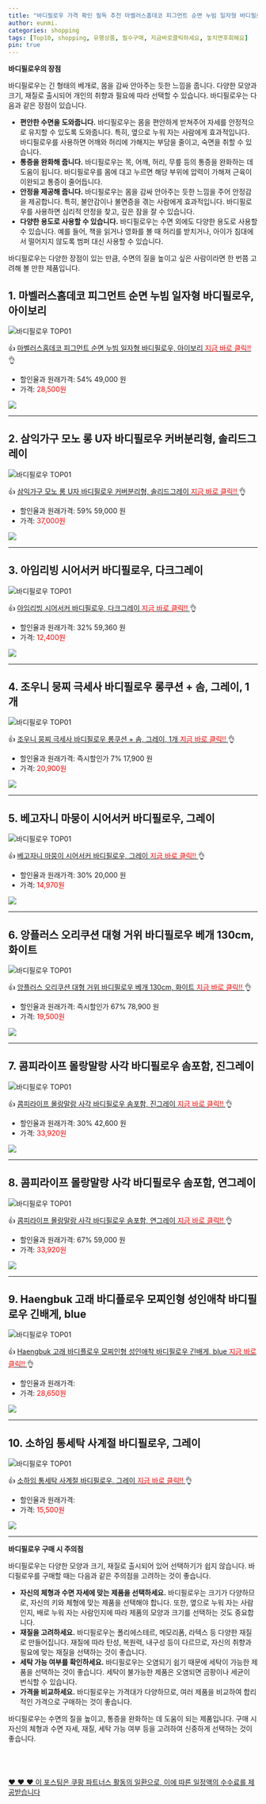 ```yaml
---
title: "바디필로우 가격 확인 필독 추천 마벨러스홈데코 피그먼트 순면 누빔 일자형 바디필로우, 아이보리 비교 장점 구매가이드"
author: eunmi.
categories: shopping
tags: [Top10, shopping, 유행상품, 필수구매, 지금바로클릭하세요, 놓치면후회해요]
pin: true
---
```

**바디필로우의 장점**

바디필로우는 긴 형태의 베개로, 몸을 감싸 안아주는 듯한 느낌을 줍니다. 다양한 모양과 크기, 재질로 출시되어 개인의 취향과 필요에 따라 선택할 수 있습니다. 바디필로우는 다음과 같은 장점이 있습니다.

* **편안한 수면을 도와줍니다.** 바디필로우는 몸을 편안하게 받쳐주어 자세를 안정적으로 유지할 수 있도록 도와줍니다. 특히, 옆으로 누워 자는 사람에게 효과적입니다. 바디필로우를 사용하면 어깨와 허리에 가해지는 부담을 줄이고, 숙면을 취할 수 있습니다.
* **통증을 완화해 줍니다.** 바디필로우는 목, 어깨, 허리, 무릎 등의 통증을 완화하는 데 도움이 됩니다. 바디필로우를 몸에 대고 누르면 해당 부위에 압력이 가해져 근육이 이완되고 통증이 줄어듭니다.
* **안정을 제공해 줍니다.** 바디필로우는 몸을 감싸 안아주는 듯한 느낌을 주어 안정감을 제공합니다. 특히, 불안감이나 불면증을 겪는 사람에게 효과적입니다. 바디필로우를 사용하면 심리적 안정을 찾고, 깊은 잠을 잘 수 있습니다.
* **다양한 용도로 사용할 수 있습니다.** 바디필로우는 수면 외에도 다양한 용도로 사용할 수 있습니다. 예를 들어, 책을 읽거나 영화를 볼 때 허리를 받치거나, 아이가 침대에서 떨어지지 않도록 범퍼 대신 사용할 수 있습니다.

바디필로우는 다양한 장점이 있는 만큼, 수면의 질을 높이고 싶은 사람이라면 한 번쯤 고려해 볼 만한 제품입니다.

   

## 1. 마벨러스홈데코 피그먼트 순면 누빔 일자형 바디필로우, 아이보리

![바디필로우 TOP01](https://thumbnail10.coupangcdn.com/thumbnails/remote/230x230ex/image/retail/images/21717599398295-d81a1985-9a24-4918-bab6-496b35cc2ef8.jpg)


👍 [마벨러스홈데코 피그먼트 순면 누빔 일자형 바디필로우, 아이보리 <font color=red> 지금 바로 클릭!! </font> ](https://link.coupang.com/re/AFFSDP?lptag=AF3617701&subid=GithubCoopas&pageKey=2082246147&traceid=V0-153&itemId=2316153543&vendorItemId=71398713471) 👌 


- 할인율과 원래가격: 54%  49,000   원
- 가격: <span style='color:red'>28,500원</span>

[![](/discount_price.png)](https://link.coupang.com/re/AFFSDP?lptag=AF3617701&subid=GithubCoopas&pageKey=2082246147&traceid=V0-153&itemId=2316153543&vendorItemId=71398713471)

---


   

## 2. 삼익가구 모노 롱 U자 바디필로우 커버분리형, 솔리드그레이

![바디필로우 TOP01](https://thumbnail6.coupangcdn.com/thumbnails/remote/230x230ex/image/retail/images/2023/08/02/10/3/36fc75d3-85d7-4f61-92dc-dcdc3cca5960.jpg)


👍 [삼익가구 모노 롱 U자 바디필로우 커버분리형, 솔리드그레이 <font color=red> 지금 바로 클릭!! </font> ](https://link.coupang.com/re/AFFSDP?lptag=AF3617701&subid=GithubCoopas&pageKey=7475371728&traceid=V0-153&itemId=19514446901&vendorItemId=86760744781) 👌 


- 할인율과 원래가격: 59%  59,000   원
- 가격: <span style='color:red'>37,000원</span>

[![](/discount_price.png)](https://link.coupang.com/re/AFFSDP?lptag=AF3617701&subid=GithubCoopas&pageKey=7475371728&traceid=V0-153&itemId=19514446901&vendorItemId=86760744781)

---


   

## 3. 아임리빙 시어서커 바디필로우, 다크그레이

![바디필로우 TOP01](https://thumbnail6.coupangcdn.com/thumbnails/remote/230x230ex/image/retail/images/7795734453381787-841d601c-e3dc-4ad3-97e1-0eca8a549667.jpg)


👍 [아임리빙 시어서커 바디필로우, 다크그레이 <font color=red> 지금 바로 클릭!! </font> ](https://link.coupang.com/re/AFFSDP?lptag=AF3617701&subid=GithubCoopas&pageKey=73257112&traceid=V0-153&itemId=244207322&vendorItemId=3601089942) 👌 


- 할인율과 원래가격: 32%  59,360   원
- 가격: <span style='color:red'>12,400원</span>

[![](/discount_price.png)](https://link.coupang.com/re/AFFSDP?lptag=AF3617701&subid=GithubCoopas&pageKey=73257112&traceid=V0-153&itemId=244207322&vendorItemId=3601089942)

---


   

## 4. 조우니 뭉찌 극세사 바디필로우 롱쿠션 + 솜, 그레이, 1개

![바디필로우 TOP01](https://thumbnail10.coupangcdn.com/thumbnails/remote/230x230ex/image/retail/images/4274034875023885-bdade796-a7c9-4d89-91b4-64fcf9acce85.jpg)


👍 [조우니 뭉찌 극세사 바디필로우 롱쿠션 + 솜, 그레이, 1개 <font color=red> 지금 바로 클릭!! </font> ](https://link.coupang.com/re/AFFSDP?lptag=AF3617701&subid=GithubCoopas&pageKey=1375988353&traceid=V0-153&itemId=2409264932&vendorItemId=70403826064) 👌 


- 할인율과 원래가격: 즉시할인가 7%  17,900   원
- 가격: <span style='color:red'>20,900원</span>

[![](/discount_price.png)](https://link.coupang.com/re/AFFSDP?lptag=AF3617701&subid=GithubCoopas&pageKey=1375988353&traceid=V0-153&itemId=2409264932&vendorItemId=70403826064)

---


   

## 5. 베고자니 마뭉이 시어서커 바디필로우, 그레이

![바디필로우 TOP01](https://thumbnail6.coupangcdn.com/thumbnails/remote/230x230ex/image/rs_quotation_api/qf7lgi2j/0f27e40a242f443c8d71159accdbfc5d.jpg)


👍 [베고자니 마뭉이 시어서커 바디필로우, 그레이 <font color=red> 지금 바로 클릭!! </font> ](https://link.coupang.com/re/AFFSDP?lptag=AF3617701&subid=GithubCoopas&pageKey=6658609040&traceid=V0-153&itemId=15279204561&vendorItemId=82499701695) 👌 


- 할인율과 원래가격: 30%  20,000   원
- 가격: <span style='color:red'>14,970원</span>

[![](/discount_price.png)](https://link.coupang.com/re/AFFSDP?lptag=AF3617701&subid=GithubCoopas&pageKey=6658609040&traceid=V0-153&itemId=15279204561&vendorItemId=82499701695)

---


   

## 6. 앙플러스 오리쿠션 대형 거위 바디필로우 베개 130cm, 화이트

![바디필로우 TOP01](https://thumbnail8.coupangcdn.com/thumbnails/remote/230x230ex/image/vendor_inventory/1c35/47a648476aaa3dc6d732fc1991b77e262a0bf0e517db1400e96c574b6163.jpg)


👍 [앙플러스 오리쿠션 대형 거위 바디필로우 베개 130cm, 화이트 <font color=red> 지금 바로 클릭!! </font> ](https://link.coupang.com/re/AFFSDP?lptag=AF3617701&subid=GithubCoopas&pageKey=7549155093&traceid=V0-153&itemId=19862670720&vendorItemId=85191150549) 👌 


- 할인율과 원래가격: 즉시할인가 67%  78,900   원
- 가격: <span style='color:red'>19,500원</span>

[![](/discount_price.png)](https://link.coupang.com/re/AFFSDP?lptag=AF3617701&subid=GithubCoopas&pageKey=7549155093&traceid=V0-153&itemId=19862670720&vendorItemId=85191150549)

---


   

## 7. 콤피라이프 몰랑말랑 사각 바디필로우 솜포함, 진그레이

![바디필로우 TOP01](https://thumbnail7.coupangcdn.com/thumbnails/remote/230x230ex/image/retail/images/2021/10/18/10/8/d842ee2b-67d1-41cd-a5bc-387447a32523.jpg)


👍 [콤피라이프 몰랑말랑 사각 바디필로우 솜포함, 진그레이 <font color=red> 지금 바로 클릭!! </font> ](https://link.coupang.com/re/AFFSDP?lptag=AF3617701&subid=GithubCoopas&pageKey=6130827731&traceid=V0-153&itemId=11690149469&vendorItemId=78964483070) 👌 


- 할인율과 원래가격: 30%  42,600   원
- 가격: <span style='color:red'>33,920원</span>

[![](/discount_price.png)](https://link.coupang.com/re/AFFSDP?lptag=AF3617701&subid=GithubCoopas&pageKey=6130827731&traceid=V0-153&itemId=11690149469&vendorItemId=78964483070)

---


   

## 8. 콤피라이프 몰랑말랑 사각 바디필로우 솜포함, 연그레이

![바디필로우 TOP01](https://thumbnail7.coupangcdn.com/thumbnails/remote/230x230ex/image/retail/images/2021/10/18/10/8/8a21e681-1084-48c5-8578-7ec85fa70669.jpg)


👍 [콤피라이프 몰랑말랑 사각 바디필로우 솜포함, 연그레이 <font color=red> 지금 바로 클릭!! </font> ](https://link.coupang.com/re/AFFSDP?lptag=AF3617701&subid=GithubCoopas&pageKey=6130827731&traceid=V0-153&itemId=11690149465&vendorItemId=78964483051) 👌 


- 할인율과 원래가격: 67%  59,000   원
- 가격: <span style='color:red'>33,920원</span>

[![](/discount_price.png)](https://link.coupang.com/re/AFFSDP?lptag=AF3617701&subid=GithubCoopas&pageKey=6130827731&traceid=V0-153&itemId=11690149465&vendorItemId=78964483051)

---


   

## 9. Haengbuk 고래 바디플로우 모찌인형 성인애착 바디필로우 긴배게, blue

![바디필로우 TOP01](https://thumbnail6.coupangcdn.com/thumbnails/remote/230x230ex/image/vendor_inventory/272a/9b69d033ebec4a6cb0fe5bbaad8477d1df58af6d33169d99e3b7d0ef95cc.png)


👍 [Haengbuk 고래 바디플로우 모찌인형 성인애착 바디필로우 긴배게, blue <font color=red> 지금 바로 클릭!! </font> ](https://link.coupang.com/re/AFFSDP?lptag=AF3617701&subid=GithubCoopas&pageKey=7613894901&traceid=V0-153&itemId=20171601997&vendorItemId=87031542605) 👌 


- 할인율과 원래가격: 
- 가격: <span style='color:red'>28,650원</span>

[![](/discount_price.png)](https://link.coupang.com/re/AFFSDP?lptag=AF3617701&subid=GithubCoopas&pageKey=7613894901&traceid=V0-153&itemId=20171601997&vendorItemId=87031542605)

---


   

## 10. 소하임 통세탁 사계절 바디필로우, 그레이

![바디필로우 TOP01](https://thumbnail8.coupangcdn.com/thumbnails/remote/230x230ex/image/vendor_inventory/bf1d/5e79258e99bcab7757cfe32f43eac9ed0facd227eb6793d77021fc537079.jpg)


👍 [소하임 통세탁 사계절 바디필로우, 그레이 <font color=red> 지금 바로 클릭!! </font> ](https://link.coupang.com/re/AFFSDP?lptag=AF3617701&subid=GithubCoopas&pageKey=7305458523&traceid=V0-153&itemId=18703732599&vendorItemId=85983251102) 👌 


- 할인율과 원래가격: 
- 가격: <span style='color:red'>15,500원</span>

[![](/discount_price.png)](https://link.coupang.com/re/AFFSDP?lptag=AF3617701&subid=GithubCoopas&pageKey=7305458523&traceid=V0-153&itemId=18703732599&vendorItemId=85983251102)

---
**바디필로우 구매 시 주의점**

바디필로우는 다양한 모양과 크기, 재질로 출시되어 있어 선택하기가 쉽지 않습니다. 바디필로우를 구매할 때는 다음과 같은 주의점을 고려하는 것이 좋습니다.

* **자신의 체형과 수면 자세에 맞는 제품을 선택하세요.** 바디필로우는 크기가 다양하므로, 자신의 키와 체형에 맞는 제품을 선택해야 합니다. 또한, 옆으로 누워 자는 사람인지, 배로 누워 자는 사람인지에 따라 제품의 모양과 크기를 선택하는 것도 중요합니다.
* **재질을 고려하세요.** 바디필로우는 폴리에스테르, 메모리폼, 라텍스 등 다양한 재질로 만들어집니다. 재질에 따라 탄성, 복원력, 내구성 등이 다르므로, 자신의 취향과 필요에 맞는 재질을 선택하는 것이 좋습니다.
* **세탁 가능 여부를 확인하세요.** 바디필로우는 오염되기 쉽기 때문에 세탁이 가능한 제품을 선택하는 것이 좋습니다. 세탁이 불가능한 제품은 오염되면 곰팡이나 세균이 번식할 수 있습니다.
* **가격을 비교하세요.** 바디필로우는 가격대가 다양하므로, 여러 제품을 비교하여 합리적인 가격으로 구매하는 것이 좋습니다.

바디필로우는 수면의 질을 높이고, 통증을 완화하는 데 도움이 되는 제품입니다. 구매 시 자신의 체형과 수면 자세, 재질, 세탁 가능 여부 등을 고려하여 신중하게 선택하는 것이 좋습니다.<br><br><br><br><br> [ ❤ ❤ ❤ 이 포스팅은 쿠팡 파트너스 활동의 일환으로, 이에 따른 일정액의 수수료를 제공받습니다](https://link.coupang.com/a/bcEFyh)